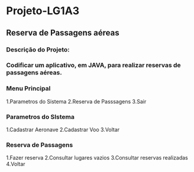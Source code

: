 # Projeto-LG1A3 
<h2> Reserva de Passagens aéreas</h2> 
 
<h3>Descrição do Projeto:<h3> 
 <p align="justify>Projeto desenvolvido em Java, matéria Lingaguem de Programação I</p> 
  <p align="justify">Codificar um aplicativo, em JAVA, para realizar reservas de passagens aéreas.</p>  
 
### Menu Principal  
1.Parametros do Sistema 
2.Reserva de Passsagens 
3.Sair
### Parametros do SIstema  
1.Cadastrar Aeronave 
2.Cadastrar Voo 
3.Voltar 
### Reserva de Passagens 
1.Fazer reserva
2.Consultar lugares vazios 
3.Consultar reservas realizadas 
4.Voltar
                    
                     
 
